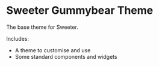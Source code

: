 # Sweeter Gummybear Theme

The base theme for Sweeter.

Includes:
- A theme to customise and use
- Some standard components and widgets